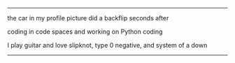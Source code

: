 ______________________________________________________________________

the car in my profile picture did a backflip seconds after

coding in code spaces and working on Python coding

I play guitar and love slipknot, type 0 negative, and system of a down
______________________________________________________________________





<!---
NinV3/NinV3 is a ✨ special ✨ repository because its `README.md` (this file) appears on your GitHub profile.
You can click the Preview link to take a look at your changes.
--->
